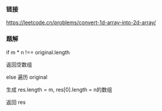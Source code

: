 ### 链接
https://leetcode.cn/problems/convert-1d-array-into-2d-array/

### 题解
if m * n !== original.length

返回空数组

else 遍历 original

生成 res.length = m, res[0].length = n的数组

返回 res
